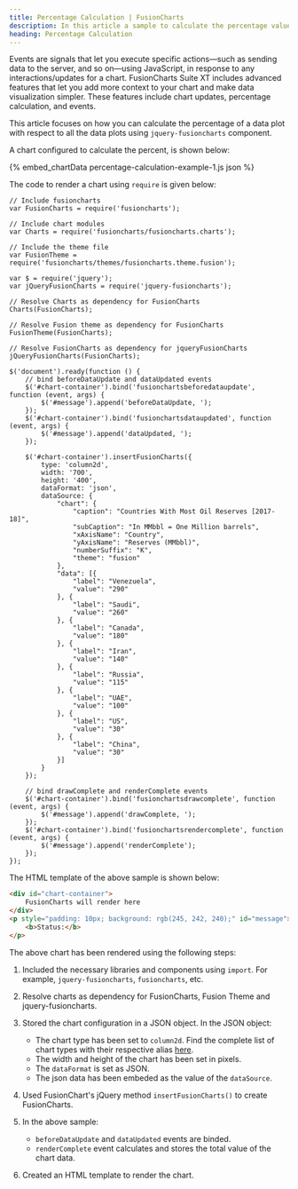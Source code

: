 ```yaml
---
title: Percentage Calculation | FusionCharts
description: In this article a sample to calculate the percentage value of the data plot with respect to the total is created.
heading: Percentage Calculation
---
```


Events are signals that let you execute specific actions—such as sending data to the server, and so on—using JavaScript, in response to any interactions/updates for a chart. FusionCharts Suite XT includes advanced features that let you add more context to your chart and make data visualization simpler. These features include chart updates, percentage calculation, and events.

This article focuses on how you can calculate the percentage of a data plot with respect to all the data plots using `jquery-fusioncharts` component.

A chart configured to calculate the percent, is shown below:

{% embed_chartData percentage-calculation-example-1.js json %}

The code to render a chart using `require` is given below:

```
// Include fusioncharts
var FusionCharts = require('fusioncharts');

// Include chart modules
var Charts = require('fusioncharts/fusioncharts.charts');

// Include the theme file
var FusionTheme = require('fusioncharts/themes/fusioncharts.theme.fusion');

var $ = require('jquery');
var jQueryFusionCharts = require('jquery-fusioncharts');

// Resolve Charts as dependency for FusionCharts
Charts(FusionCharts); 

// Resolve Fusion theme as dependency for FusionCharts
FusionTheme(FusionCharts); 

// Resolve FusionCharts as dependency for jqueryFusionCharts
jQueryFusionCharts(FusionCharts); 

$('document').ready(function () {
    // bind beforeDataUpdate and dataUpdated events
    $('#chart-container').bind('fusionchartsbeforedataupdate', function (event, args) {
        $('#message').append('beforeDataUpdate, ');
    });
    $('#chart-container').bind('fusionchartsdataupdated', function (event, args) {
        $('#message').append('dataUpdated, ');
    });

    $('#chart-container').insertFusionCharts({
        type: 'column2d',
        width: '700',
        height: '400',
        dataFormat: 'json',
        dataSource: {
		    "chart": {
		        "caption": "Countries With Most Oil Reserves [2017-18]",
		        "subCaption": "In MMbbl = One Million barrels",
		        "xAxisName": "Country",
		        "yAxisName": "Reserves (MMbbl)",
		        "numberSuffix": "K",
		        "theme": "fusion"
		    },
		    "data": [{
	            "label": "Venezuela",
	            "value": "290"
	        }, {
	            "label": "Saudi",
	            "value": "260"
	        }, {
	            "label": "Canada",
	            "value": "180"
	        }, {
	            "label": "Iran",
	            "value": "140"
	        }, {
	            "label": "Russia",
	            "value": "115"
	        }, {
	            "label": "UAE",
	            "value": "100"
	        }, {
	            "label": "US",
	            "value": "30"
	        }, {
	            "label": "China",
	            "value": "30"
	        }]
		}
    });

    // bind drawComplete and renderComplete events
    $('#chart-container').bind('fusionchartsdrawcomplete', function (event, args) {
        $('#message').append('drawComplete, ');
    });
    $('#chart-container').bind('fusionchartsrendercomplete', function (event, args) {
        $('#message').append('renderComplete');
    });
});
```

The HTML template of the above sample is shown below:

```html
<div id="chart-container">
    FusionCharts will render here
</div>
<p style="padding: 10px; background: rgb(245, 242, 240);" id="message">
    <b>Status:</b>
</p>
```

The above chart has been rendered using the following steps:

1. Included the necessary libraries and components using `import`. For example, `jquery-fusioncharts`, `fusioncharts`, etc.

2. Resolve charts as dependency for FusionCharts, Fusion Theme and jquery-fusioncharts.

3. Stored the chart configuration in a JSON object. In the JSON object:
    * The chart type has been set to `column2d`. Find the complete list of chart types with their respective alias [here](https://www.fusioncharts.com/dev/chart-guide/list-of-charts).
    * The width and height of the chart has been set in pixels. 
    * The `dataFormat` is set as JSON.
    * The json data has been embeded as the value of the `dataSource`.

4. Used FusionChart's jQuery method `insertFusionCharts()` to create FusionCharts.

5. In the above sample:
	* `beforeDataUpdate` and `dataUpdated` events are binded.
	* `renderComplete` event calculates and stores the total value of the chart data.

6. Created an HTML template to render the chart.
